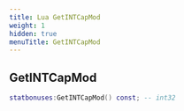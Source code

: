 ```yaml
---
title: Lua GetINTCapMod
weight: 1
hidden: true
menuTitle: GetINTCapMod
---
```

## GetINTCapMod
```lua
statbonuses:GetINTCapMod() const; -- int32
```